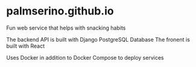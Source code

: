 # palmserino.github.io

Fun web service that helps with snacking habits

The backend API is built with Django
PostgreSQL Database 
The fronent is built with React

Uses Docker in addition to Docker Compose to deploy services 
